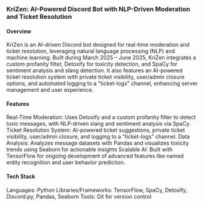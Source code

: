 ### KriZen: AI-Powered Discord Bot with NLP-Driven Moderation and Ticket Resolution

#### Overview
KriZen is an AI-driven Discord bot designed for real-time moderation and ticket resolution, leveraging natural language processing (NLP) and machine learning. Built during March 2025 – June 2025, KriZen integrates a custom profanity filter, Detoxify for toxicity detection, and SpaCy for sentiment analysis and slang detection. It also features an AI-powered ticket resolution system with private ticket visibility, user/admin closure options, and automated logging to a "ticket-logs" channel, enhancing server management and user experience.

#### Features
Real-Time Moderation: Uses Detoxify and a custom profanity filter to detect toxic messages, with NLP-driven slang and sentiment analysis via SpaCy.
Ticket Resolution System: AI-powered ticket suggestions, private ticket visibility, user/admin closure, and logging to a "ticket-logs" channel.
Data Analysis: Analyzes message datasets with Pandas and visualizes toxicity trends using Seaborn for actionable insights
Scalable AI: Built with TensorFlow for ongoing development of advanced features like named entity recognition and user behavior prediction.

#### Tech Stack
Languages: Python
Libraries/Frameworks: TensorFlow, SpaCy, Detoxify, Discord.py, Pandas, Seaborn
Tools: Git for version control
